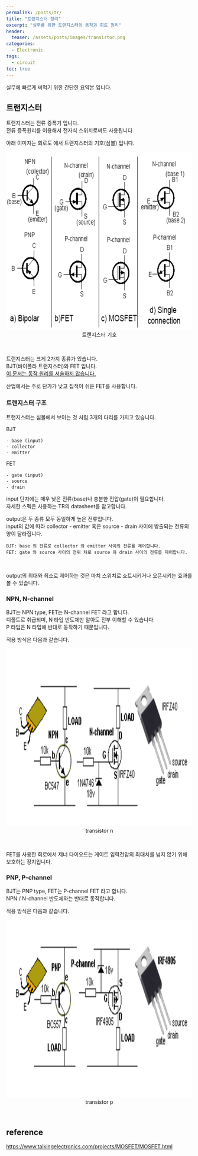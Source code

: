 ```yaml
---
permalink: /posts/tr/
title: "트랜지스터 정리"
excerpt: "실무를 위한 트랜지스터의 동작과 회로 정리"
header:
  teaser: /assets/posts/images/transistor.png
categories:
  - Electronic
tags:
  - circuit
toc: true
---
```


실무에 빠르게 써먹기 위한 간단한 요약본 입니다.<br>

## 트랜지스터

트랜지스터는 전류 증폭기 입니다.<br>
전류 증폭원리를 이용해서 전자식 스위치로써도 사용됩니다.<br>

아래 이미지는 회로도 에서 트랜지스터의 기호(심볼) 입니다.<br>

<p align="center">
  <img src="/assets/posts/images/transistor-symbols.png" alt="transistor-symbols" width="640" height="480"><br>
  <span style="{{ site.img }}">트랜지스터 기호</span>
</p>
<br>

트랜지스터는 크게 2가지 종류가 있습니다.<br>
BJT(바이폴라 트랜지스터)와 FET 입니다.<br>
<U>이 문서는 동작 원리를 서술하지 않습니다.</U><br>

산업에서는 주로 단가가 낮고 집적이 쉬운 FET를 사용합니다.<br>

### 트랜지스터 구조

트랜지스터는 심볼에서 보이는 것 처럼 3개의 다리를 가지고 있습니다.<br>

BJT
```
- base (input)
- collector
- emitter
```

FET
```
- gate (input)
- source
- drain
```

input 단자에는 매우 낮은 전류(base)나 충분한 전압(gate)이 필요합니다.<br>
자세한 스펙은 사용하는 TR의 datasheet를 참고합니다.<br>

output은 두 종류 모두 동일하게 높은 전류입니다.<br>
input의 값에 따라 <span style="{{ site.code }}">collector - emitter</span> 혹은 <span style="{{ site.code }}">source - drain</span> 사이에 방출되는 전류의 양이 달라집니다.<br>

```
BJT: base 의 전류로 collector 와 emitter 사이의 전류를 제어합니다.
FET: gate 와 source 사이의 전위 차로 source 와 drain 사이의 전류를 제어합니다.
```
<br>

output의 최대와 최소로 제어하는 것은 마치 스위치로 쇼트시키거나 오픈시키는 효과를 볼 수 있습니다.<br>

### NPN, N-channel

BJT는 NPN type, FET는 N-channel FET 라고 합니다.<br>
디폴트로 취급되며, N 타입 반도체만 알아도 전부 이해할 수 있습니다.<br>
P 타입은 N 타입에 반대로 동작하기 때문입니다.<br>

적용 방식은 다음과 같습니다.<br>

<p align="center">
  <img src="/assets/posts/images/tr-n.png" alt="transistor-n" width="640" height="480"><br>
  <span style="{{ site.img }}">transistor n</span>
</p>
<br>

FET를 사용한 회로에서 <span style="{{ site.code }}">제너 다이오드</span>는 게이트 입력전압의 최대치를 넘지 않기 위해 보호하는 장치입니다.<br>

### PNP, P-channel

BJT는 PNP type, FET는 P-channel FET 라고 합니다.<br>
NPN / N-channel 반도체와는 반대로 동작합니다.<br>

적용 방식은 다음과 같습니다.<br>

<p align="center">
  <img src="/assets/posts/images/tr-p.png" alt="transistor-p" width="640" height="480"><br>
  <span style="{{ site.img }}">transistor p</span>
</p>
<br>

## reference

https://www.talkingelectronics.com/projects/MOSFET/MOSFET.html
